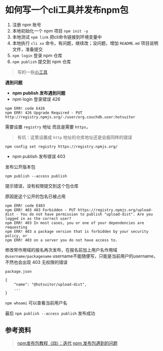 # 如何写一个cli工具并发布npm包

1. 注册 npm 账号
2. 本地初始化一个 npm 项目 `npm init -y`
3. 本地测试 `npm link` 把cli命令链接到环境变量中
4. 本地执行 `cli xx` 命令，有问题，继续改；没问题，增加 `README.md` 项目说明文件，准备提交
5. `npm login` 登录 npm 仓库
6. `npm publish` 提交到 npm 仓库


> 写的一些[小工具](/zh/tools/efficient.md#自己写的小工具)

**遇到问题**

- **npm publish 发布遇到问题**
- npm login 登录错误 426
```
npm ERR! code E426
npm ERR! 426 Upgrade Required - PUT http://registry.npmjs.org/-/user/org.couchdb.user:hotsuitor
```
需要设置 `registry` 地址 而且是需要 `https`，
> 有坑：这里设置成 `http` 地址的仓库地址还是会报同样的错误

```
npm config set registry https://registry.npmjs.org/
```

- npm publish 发布错误 403

发布公开版本包
```
npm publish --access publish
```

提示错误，没有权限提交到这个包仓库

原因是这个公开的包名已被占用
```
npm ERR! code E403
npm ERR! 403 403 Forbidden - PUT https://registry.npmjs.org/upload-dist - You do not have permission to publish "upload-dist". Are you logged in as the correct user?
npm ERR! 403 In most cases, you or one of your dependencies are requesting
npm ERR! 403 a package version that is forbidden by your security policy, or
npm ERR! 403 on a server you do not have access to.
```
修改带作用域的报名再次发布，在报名前加上用户名作用域 `@username/packagename`
username不能随便写，只能是当前用户的username，不然也会出现 403 无权限的错误

`package.json`
```
{
    "name": "@hotsuitor/upload-dist",
    ...
}
```

`npm whoami` 可以查看当前用户名

最后 `npm publish --access publish` 发布成功


参考资料
---
> [npm发布包教程（四）：迭代](https://segmentfault.com/a/1190000017477077)
> [npm 发布包遇到的问题](https://www.cnblogs.com/thyshare/p/13983462.html)
